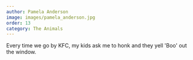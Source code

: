 ```yaml
---
author: Pamela Anderson
image: images/pamela_anderson.jpg
order: 13
category: The Animals
---
```


Every time we go by KFC, my kids ask me to honk and they yell 'Boo' out the window.
